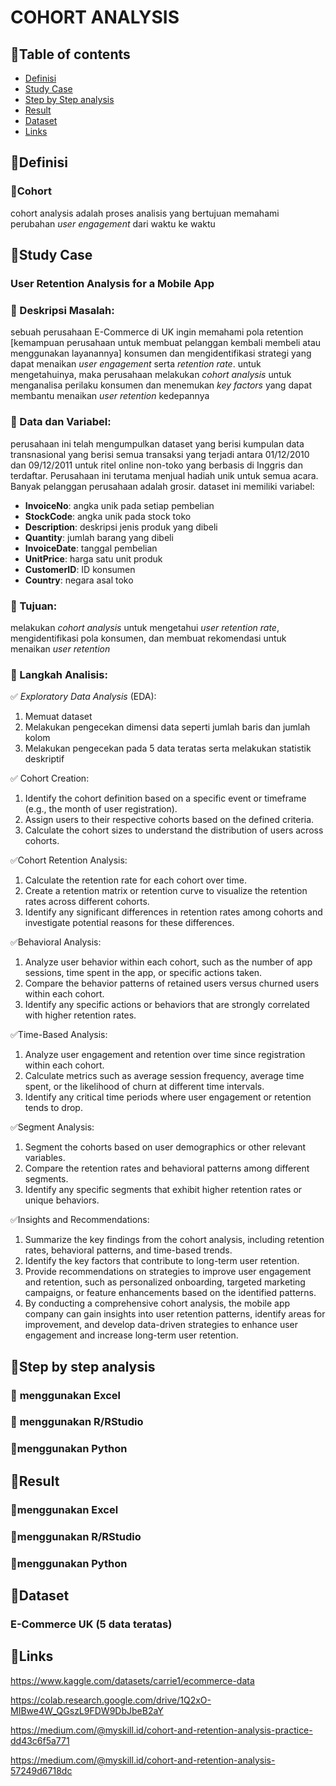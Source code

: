 # COHORT ANALYSIS

## 📌Table of contents
- [Definisi](https://github.com/DiannitaOlipmimi/cohort_analysis#definisi)
- [Study Case](https://github.com/DiannitaOlipmimi/cohort_analysis#study-case)
- [Step by Step analysis](https://github.com/DiannitaOlipmimi/cohort_analysis#step-by-step-analysis)
- [Result](https://github.com/DiannitaOlipmimi/cohort_analysis#result)
- [Dataset](https://github.com/DiannitaOlipmimi/cohort_analysis#dataset)
- [Links](https://github.com/DiannitaOlipmimi/cohort_analysis#links)

## 📌**Definisi**
### 📒Cohort
cohort analysis adalah proses analisis yang bertujuan memahami perubahan *user engagement* dari waktu ke waktu

## 📌**Study Case**
### **User Retention Analysis for a Mobile App**

### 📒 Deskripsi Masalah:
sebuah perusahaan E-Commerce di UK ingin memahami pola retention [kemampuan perusahaan untuk membuat pelanggan kembali membeli atau menggunakan layanannya] konsumen dan mengidentifikasi strategi yang dapat menaikan *user engagement* serta *retention rate*. untuk mengetahuinya, maka perusahaan melakukan *cohort analysis* untuk menganalisa perilaku konsumen dan menemukan *key factors* yang dapat membantu menaikan *user retention* kedepannya

### 📒 Data dan Variabel:
perusahaan ini telah mengumpulkan dataset yang berisi kumpulan data transnasional yang berisi semua transaksi yang terjadi antara 01/12/2010 dan 09/12/2011 untuk ritel online non-toko yang berbasis di Inggris dan terdaftar. Perusahaan ini terutama menjual hadiah unik untuk semua acara. Banyak pelanggan perusahaan adalah grosir. dataset ini memiliki variabel:
- **InvoiceNo**: angka unik pada setiap pembelian 
- **StockCode**: angka unik pada stock toko
- **Description**: deskripsi jenis produk yang dibeli
- **Quantity**: jumlah barang yang dibeli
- **InvoiceDate**: tanggal pembelian
- **UnitPrice**: harga satu unit produk
- **CustomerID**: ID konsumen
- **Country**: negara asal toko

### 📒 Tujuan:
melakukan *cohort analysis* untuk mengetahui *user retention rate*, mengidentifikasi pola konsumen, dan membuat rekomendasi untuk menaikan *user retention*

### 📒 Langkah Analisis:
✅ *Exploratory Data Analysis* (EDA):
1. Memuat dataset
2. Melakukan pengecekan dimensi data seperti jumlah baris dan jumlah kolom
3. Melakukan pengecekan pada 5 data teratas serta melakukan statistik deskriptif

✅ Cohort Creation:
1. Identify the cohort definition based on a specific event or timeframe (e.g., the month of user registration).
2. Assign users to their respective cohorts based on the defined criteria.
3. Calculate the cohort sizes to understand the distribution of users across cohorts.

✅Cohort Retention Analysis:
1. Calculate the retention rate for each cohort over time.
2. Create a retention matrix or retention curve to visualize the retention rates across different cohorts.
3. Identify any significant differences in retention rates among cohorts and investigate potential reasons for these differences.

✅Behavioral Analysis:
1. Analyze user behavior within each cohort, such as the number of app sessions, time spent in the app, or specific actions taken.
2. Compare the behavior patterns of retained users versus churned users within each cohort.
3. Identify any specific actions or behaviors that are strongly correlated with higher retention rates.

✅Time-Based Analysis:
1. Analyze user engagement and retention over time since registration within each cohort.
2. Calculate metrics such as average session frequency, average time spent, or the likelihood of churn at different time intervals.
3. Identify any critical time periods where user engagement or retention tends to drop.

✅Segment Analysis:
1. Segment the cohorts based on user demographics or other relevant variables.
2. Compare the retention rates and behavioral patterns among different segments.
3. Identify any specific segments that exhibit higher retention rates or unique behaviors.

✅Insights and Recommendations:
1. Summarize the key findings from the cohort analysis, including retention rates, behavioral patterns, and time-based trends.
2. Identify the key factors that contribute to long-term user retention.
3. Provide recommendations on strategies to improve user engagement and retention, such as personalized onboarding, targeted marketing campaigns, or feature enhancements based on the identified patterns.
4. By conducting a comprehensive cohort analysis, the mobile app company can gain insights into user retention patterns, identify areas for improvement, and develop data-driven strategies to enhance user engagement and increase long-term user retention.

## 📌**Step by step analysis**
### 📒 **menggunakan Excel**

### 📒 **menggunakan R/RStudio**

### 📒**menggunakan Python**


## 📌**Result**
### 📒**menggunakan Excel**

### 📒**menggunakan R/RStudio**

### 📒**menggunakan Python**


## 📌**Dataset**
### **E-Commerce UK (5 data teratas)**


## 📌**Links**
https://www.kaggle.com/datasets/carrie1/ecommerce-data

https://colab.research.google.com/drive/1Q2xO-MIBwe4W_QGszL9FDW9DbJbeB2aY

https://medium.com/@myskill.id/cohort-and-retention-analysis-practice-dd43c6f5a771

https://medium.com/@myskill.id/cohort-and-retention-analysis-57249d6718dc